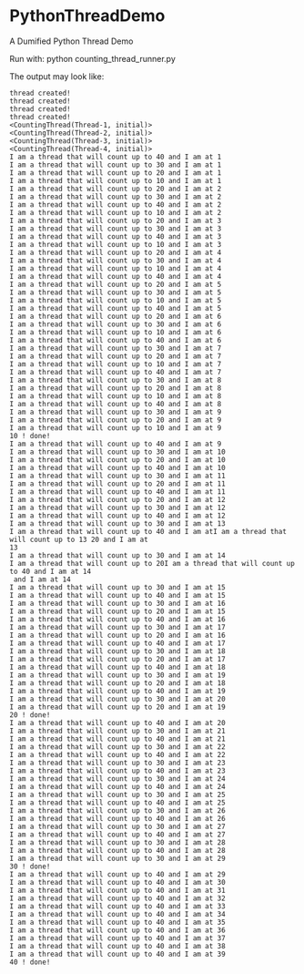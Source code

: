 # PythonThreadDemo
A Dumified Python Thread Demo

Run with:
python counting_thread_runner.py

The output may look like:

    thread created!
    thread created!
    thread created!
    thread created!
    <CountingThread(Thread-1, initial)>
    <CountingThread(Thread-2, initial)>
    <CountingThread(Thread-3, initial)>
    <CountingThread(Thread-4, initial)>
    I am a thread that will count up to 40 and I am at 1
    I am a thread that will count up to 30 and I am at 1
    I am a thread that will count up to 20 and I am at 1
    I am a thread that will count up to 10 and I am at 1
    I am a thread that will count up to 20 and I am at 2
    I am a thread that will count up to 30 and I am at 2
    I am a thread that will count up to 40 and I am at 2
    I am a thread that will count up to 10 and I am at 2
    I am a thread that will count up to 20 and I am at 3
    I am a thread that will count up to 30 and I am at 3
    I am a thread that will count up to 40 and I am at 3
    I am a thread that will count up to 10 and I am at 3
    I am a thread that will count up to 20 and I am at 4
    I am a thread that will count up to 30 and I am at 4
    I am a thread that will count up to 10 and I am at 4
    I am a thread that will count up to 40 and I am at 4
    I am a thread that will count up to 20 and I am at 5
    I am a thread that will count up to 30 and I am at 5
    I am a thread that will count up to 10 and I am at 5
    I am a thread that will count up to 40 and I am at 5
    I am a thread that will count up to 20 and I am at 6
    I am a thread that will count up to 30 and I am at 6
    I am a thread that will count up to 10 and I am at 6
    I am a thread that will count up to 40 and I am at 6
    I am a thread that will count up to 30 and I am at 7
    I am a thread that will count up to 20 and I am at 7
    I am a thread that will count up to 10 and I am at 7
    I am a thread that will count up to 40 and I am at 7
    I am a thread that will count up to 30 and I am at 8
    I am a thread that will count up to 20 and I am at 8
    I am a thread that will count up to 10 and I am at 8
    I am a thread that will count up to 40 and I am at 8
    I am a thread that will count up to 30 and I am at 9
    I am a thread that will count up to 20 and I am at 9
    I am a thread that will count up to 10 and I am at 9
    10 ! done!
    I am a thread that will count up to 40 and I am at 9
    I am a thread that will count up to 30 and I am at 10
    I am a thread that will count up to 20 and I am at 10
    I am a thread that will count up to 40 and I am at 10
    I am a thread that will count up to 30 and I am at 11
    I am a thread that will count up to 20 and I am at 11
    I am a thread that will count up to 40 and I am at 11
    I am a thread that will count up to 20 and I am at 12
    I am a thread that will count up to 30 and I am at 12
    I am a thread that will count up to 40 and I am at 12
    I am a thread that will count up to 30 and I am at 13
    I am a thread that will count up to 40 and I am atI am a thread that will count up to 13 20 and I am at 
    13
    I am a thread that will count up to 30 and I am at 14
    I am a thread that will count up to 20I am a thread that will count up to 40 and I am at 14
     and I am at 14
    I am a thread that will count up to 30 and I am at 15
    I am a thread that will count up to 40 and I am at 15
    I am a thread that will count up to 30 and I am at 16
    I am a thread that will count up to 20 and I am at 15
    I am a thread that will count up to 40 and I am at 16
    I am a thread that will count up to 30 and I am at 17
    I am a thread that will count up to 20 and I am at 16
    I am a thread that will count up to 40 and I am at 17
    I am a thread that will count up to 30 and I am at 18
    I am a thread that will count up to 20 and I am at 17
    I am a thread that will count up to 40 and I am at 18
    I am a thread that will count up to 30 and I am at 19
    I am a thread that will count up to 20 and I am at 18
    I am a thread that will count up to 40 and I am at 19
    I am a thread that will count up to 30 and I am at 20
    I am a thread that will count up to 20 and I am at 19
    20 ! done!
    I am a thread that will count up to 40 and I am at 20
    I am a thread that will count up to 30 and I am at 21
    I am a thread that will count up to 40 and I am at 21
    I am a thread that will count up to 30 and I am at 22
    I am a thread that will count up to 40 and I am at 22
    I am a thread that will count up to 30 and I am at 23
    I am a thread that will count up to 40 and I am at 23
    I am a thread that will count up to 30 and I am at 24
    I am a thread that will count up to 40 and I am at 24
    I am a thread that will count up to 30 and I am at 25
    I am a thread that will count up to 40 and I am at 25
    I am a thread that will count up to 30 and I am at 26
    I am a thread that will count up to 40 and I am at 26
    I am a thread that will count up to 30 and I am at 27
    I am a thread that will count up to 40 and I am at 27
    I am a thread that will count up to 30 and I am at 28
    I am a thread that will count up to 40 and I am at 28
    I am a thread that will count up to 30 and I am at 29
    30 ! done!
    I am a thread that will count up to 40 and I am at 29
    I am a thread that will count up to 40 and I am at 30
    I am a thread that will count up to 40 and I am at 31
    I am a thread that will count up to 40 and I am at 32
    I am a thread that will count up to 40 and I am at 33
    I am a thread that will count up to 40 and I am at 34
    I am a thread that will count up to 40 and I am at 35
    I am a thread that will count up to 40 and I am at 36
    I am a thread that will count up to 40 and I am at 37
    I am a thread that will count up to 40 and I am at 38
    I am a thread that will count up to 40 and I am at 39
    40 ! done!
